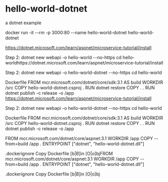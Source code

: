 
# hello-world-dotnet
a dotnet example

docker run -it --rm -p 3000:80 --name hello-world-dotnet hello-world-dotnet

https://dotnet.microsoft.com/learn/aspnet/microservice-tutorial/install

Step 2: 
dotnet new webapi -o hello-world --no-https
cd hello-worldhttps://dotnet.microsoft.com/learn/aspnet/microservice-tutorial/install

Step 2: 
dotnet new webapi -o hello-world-dotnet --no-https
cd hello-world 

Dockerfile
FROM mcr.microsoft.com/dotnet/core/sdk:3.1 AS build
WORKDIR /src
COPY hello-world-dotnet.csproj .
RUN dotnet restore
COPY . .
RUN dotnet publish -c release -o /app
https://dotnet.microsoft.com/learn/aspnet/microservice-tutorial/install

Step 2: 
dotnet new webapi -o hello-world-dotnet --no-https
cd hello-world 

Dockerfile
FROM mcr.microsoft.com/dotnet/core/sdk:3.1 AS build
WORKDIR /src
COPY hello-world-dotnet.csproj .
RUN dotnet restore
COPY . .
RUN dotnet publish -c release -o /app

FROM mcr.microsoft.com/dotnet/core/aspnet:3.1
WORKDIR /app
COPY --from=build /app .
ENTRYPOINT ["dotnet", "hello-world-dotnet.dll"]

.dockerignore
Copy
Dockerfile
[b|B]in
[O|o]bjFROM mcr.microsoft.com/dotnet/core/aspnet:3.1
WORKDIR /app
COPY --from=build /app .
ENTRYPOINT ["dotnet", "hello-world-dotnet.dll"]

.dockerignore
Copy
Dockerfile
[b|B]in
[O|o]bj
